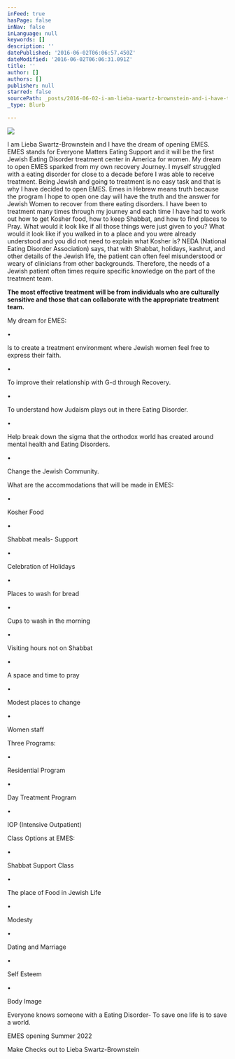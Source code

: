 ```yaml
---
inFeed: true
hasPage: false
inNav: false
inLanguage: null
keywords: []
description: ''
datePublished: '2016-06-02T06:06:57.450Z'
dateModified: '2016-06-02T06:06:31.091Z'
title: ''
author: []
authors: []
publisher: null
starred: false
sourcePath: _posts/2016-06-02-i-am-lieba-swartz-brownstein-and-i-have-the-dream-of-opening.md
_type: Blurb

---
```

![](https://the-grid-user-content.s3-us-west-2.amazonaws.com/d4074d0d-1503-420e-91c1-cbfee494d86c.jpg)

I am Lieba Swartz-Brownstein and I have the dream of opening EMES. EMES stands for Everyone Matters Eating Support and it will be the first Jewish Eating Disorder treatment center in America for women. My dream to open EMES sparked from my own recovery Journey. I myself struggled with a eating disorder for close to a decade before I was able to receive treatment. Being Jewish and going to treatment is no easy task and that is why I have decided to open EMES. Emes in Hebrew means truth because the program I hope to open one day will have the truth and the answer for Jewish Women to recover from there eating disorders. I have been to treatment many times through my journey and each time I have had to work out how to get Kosher food, how to keep Shabbat, and how to find places to Pray. What would it look like if all those things were just given to you? What would it look like if you walked in to a place and you were already understood and you did not need to explain what Kosher is? NEDA (National Eating Disorder Association) says, that with Shabbat, holidays, kashrut, and other details of the Jewish life, the patient can often feel misunderstood or weary of clinicians from other backgrounds. Therefore, the needs of a Jewish patient often times require specific knowledge on the part of the treatment team. 

**The most effective treatment will be from individuals who are culturally sensitive and those that can collaborate with the appropriate treatment team.**

My dream for EMES: 

•

Is to create a treatment environment where Jewish women feel free to express their faith. 

•

To improve their relationship with G-d through Recovery. 

•

To understand how Judaism plays out in there Eating Disorder. 

•

Help break down the sigma that the orthodox world has created around mental health and Eating Disorders. 

•

Change the Jewish Community. 

What are the accommodations that will be made in EMES: 

•

Kosher Food

•

Shabbat meals- Support 

•

Celebration of Holidays 

•

Places to wash for bread

•

Cups to wash in the morning 

•

Visiting hours not on Shabbat 

•

A space and time to pray 

•

Modest places to change

•

Women staff

Three Programs: 

•

Residential Program

•

Day Treatment Program 

•

IOP (Intensive Outpatient)

Class Options at EMES:

•

Shabbat Support Class

•

The place of Food in Jewish Life

•

Modesty 

•

Dating and Marriage 

•

Self Esteem 

•

Body Image 

Everyone knows someone with a Eating Disorder- To save one life is to save a world. 

EMES opening Summer 2022 

Make
Checks out to Lieba Swartz-Brownstein